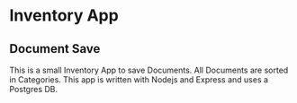 # Inventory App

## Document Save

This is a small Inventory App to save Documents. All Documents are sorted in Categories.
This app is written with Nodejs and Express and uses a Postgres DB.

